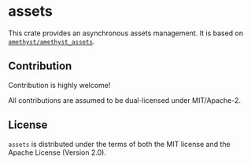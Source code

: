 # assets

This crate provides an asynchronous assets management. 
It is based on [`amethyst/amethyst_assets`](https://github.com/amethyst/amethyst).

## Contribution

Contribution is highly welcome!

All contributions are assumed to be dual-licensed under
MIT/Apache-2.

## License

`assets` is distributed under the terms of both the MIT 
license and the Apache License (Version 2.0).
